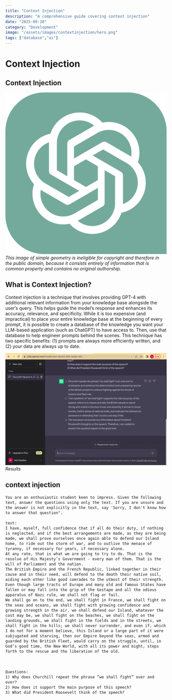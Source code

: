 ```yaml
---
title: "Context Injection"
description: "A comprehensive guide covering context injection"
date: "2025-09-20"
category: "Development"
image: "/assets/images/contextinjection/hero.png"
tags: ["database","ai"]
---
```


# Context Injection

## Context Injection

![](/assets/images/contextinjection/chatgpt-logo.svg)
*This image of simple geometry is ineligible for copyright and therefore in the public domain, because it consists entirely of information that is common property and contains no original authorship.*


## What is Context Injection?

Context injection is a technique that involves providing GPT-4 with additional relevant information from your knowledge base alongside the user’s query. This helps guide the model’s response and enhances its accuracy, relevance, and specificity. While it is too expensive (and impractical) to place your entire knowledge base at the beginning of every prompt, it is possible to create a database of the knowledge you want your LLM-based application (such as ChatGPT) to have access to. Then, use that database to help engineer prompts behind the scenes. This technique has two specific benefits: (1) prompts are always more efficiently written, and (2) your data are always up to date.

![](/assets/images/contextinjection/screen-shot-2023-07-19-at-11.17.35-pm-1836x1268.png)
*Results*


## context injection

```text
You are an enthusiastic student keen to impress. Given the following text, answer the questions using only the text. If you are unsure and the answer is not explicitly in the text, say 'Sorry, I don't know how to answer that question".

text:
I have, myself, full confidence that if all do their duty, if nothing is neglected, and if the best arrangements are made, as they are being made, we shall prove ourselves once again able to defend our Island home, to ride out the storm of war, and to outlive the menace of tyranny, if necessary for years, if necessary alone.
At any rate, that is what we are going to try to do. That is the resolve of His Majesty’s Government - every man of them. That is the will of Parliament and the nation.
The British Empire and the French Republic, linked together in their cause and in their need, will defend to the death their native soil, aiding each other like good comrades to the utmost of their strength.
Even though large tracts of Europe and many old and famous States have fallen or may fall into the grip of the Gestapo and all the odious apparatus of Nazi rule, we shall not flag or fail.
We shall go on to the end, we shall fight in France, we shall fight on the seas and oceans, we shall fight with growing confidence and growing strength in the air, we shall defend our Island, whatever the cost may be, we shall fight on the beaches, we shall fight on the landing grounds, we shall fight in the fields and in the streets, we shall fight in the hills; we shall never surrender, and even if, which I do not for a moment believe, this Island or a large part of it were subjugated and starving, then our Empire beyond the seas, armed and guarded by the British Fleet, would carry on the struggle, until, in God’s good time, the New World, with all its power and might, steps forth to the rescue and the liberation of the old.



Questions: 
1) Why does Churchill repeat the phrase “we shall fight” over and over?
2) How does it support the main purpose of this speech?
3) What did President Roosevelt think of the speech?
```

